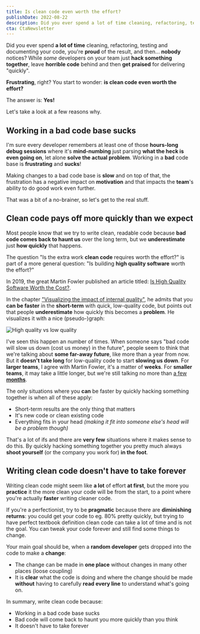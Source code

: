```yaml
---
title: Is clean code even worth the effort?
publishDate: 2022-08-22
description: Did you ever spend a lot of time cleaning, refactoring, testing and documenting your code, you're proud of the result, and then... nobody notices?
cta: CtaNewsletter
---
```


Did you ever spend **a lot of time** cleaning, refactoring, testing and documenting your code, you're **proud** of the result, and then... **nobody** notices? While *some* developers on your team just **hack something together**, leave **horrible code** behind and then **get praised** for delivering "quickly".

**Frustrating**, right? You start to wonder: **is clean code even worth the effort?**

The answer is: **Yes!**

Let's take a look at a few reasons why.

## Working in a bad code base sucks

I'm sure every developer remembers at least one of those **hours-long debug sessions** where it's **mind-numbing** just parsing **what the heck is even going on**, let alone **solve the actual problem**. Working in a **bad** code base is **frustrating** and **sucks**!

Making changes to a bad code base is **slow** and on top of that, the frustration has a negative impact on **motivation** and that impacts the **team**'s ability to do good work even further.

That was a bit of a no-brainer, so let's get to the real stuff.

## Clean code pays off more quickly than we expect

Most people know that we try to write clean, readable code because **bad code comes back to haunt us** over the long term, but we **underestimate** just **how quickly** that happens.

The question "Is the extra work **clean code** requires worth the effort?" is part of a more general question: "Is building **high quality software** worth the effort?"

In 2019, the great Martin Fowler published an article titled: [Is High Quality Software Worth the Cost?](https://martinfowler.com/articles/is-quality-worth-cost.html).

In the chapter ["Visualizing the impact of internal quality"](https://martinfowler.com/articles/is-quality-worth-cost.html#VisualizingTheImpactOfInternalQuality), he admits that you **can be faster** in the **short-term** with quick, low-quality code, but points out that people **underestimate** how quickly this becomes a **problem**. He visualizes it with a nice (pseudo-)graph:

![High quality vs low quality](/assets/blog/high-quality-vs-low-quality.png "High quality vs low quality")

I've seen this happen an number of times. When someone says "bad code will slow us down (cost us money) in the future", people seem to think that we're talking about **some far-away future**, like more than a year from now. But it **doesn't take long** for low-quality code to start **slowing us down**. For **larger teams**, I agree with Martin Fowler, it's a matter of **weeks**. For **smaller teams**, it may take a little longer, but we're still talking no more than [a few **months**](/index.php/2022/07/31/4-tips-to-understand-your-code-4-months-from-now/).

The only situations where you **can** be faster by quickly hacking something together is when all of these apply:
* Short-term results are the only thing that matters
* It's new code or clean existing code
* Everything fits in your head *(making it fit into someone else's head will be a problem though)*

That's a lot of ifs and there are **very few** situations where it makes sense to do this. By quickly hacking something together you pretty much always **shoot yourself** (or the company you work for) **in the foot**.

## Writing clean code doesn't have to take forever

Writing clean code might seem like **a lot** of effort **at first**, but the more you **practice** it the more clean your code will be from the start, to a point where you're actually **faster** writing cleaner code.

If you're a perfectionist, try to be **pragmatic** because there are **diminishing returns**: you could get your code to eg. 80% pretty quickly, but trying to have perfect textbook definition clean code can take a lot of time and is not the goal. You can tweak your code forever and still find some things to change.

Your main goal should be, when a **random developer** gets dropped into the code to make a **change**:
* The change can be made in **one place** without changes in many other places (loose coupling)
* It is **clear** what the code is doing and where the change should be made **without** having to carefully **read every line** to understand what's going on.

In summary, write clean code because:

* Working in a bad code base sucks
* Bad code will come back to haunt you more quickly than you think
* It doesn't have to take forever
